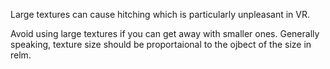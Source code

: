 Large textures can cause hitching which is particularly unpleasant in VR.

Avoid using large textures if you can get away with smaller ones. Generally speaking, texture size should be proportaional to the ojbect of the size in relm.
